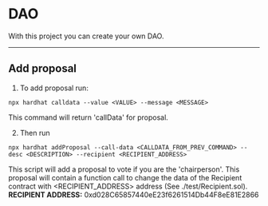 # DAO

With this project you can create your own DAO.

---

## Add proposal

1. To add proposal run:

```shell
npx hardhat calldata --value <VALUE> --message <MESSAGE>
```

This command will return 'callData' for proposal.

2. Then run

```shell
npx hardhat addProposal --call-data <CALLDATA_FROM_PREV_COMMAND> --desc <DESCRIPTION> --recipient <RECIPIENT_ADDRESS>
```

This script will add a proposal to vote if you are the 'chairperson'.
This proposal will contain a function call to change the data of the Recipient contract with <RECIPIENT_ADDRESS> address (See ./test/Recipient.sol).
**RECIPIENT ADDRESS:** 0xd028C65857440eE23f6261514Db44F8eE81E2866
